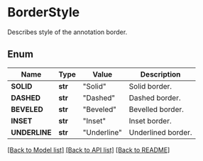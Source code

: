 ﻿# BorderStyle
Describes style of the annotation border.

## Enum
Name | Type | Value | Description
------------ | ------------- | ------------- | -------------
**SOLID** | **str** | "Solid" | Solid border.
**DASHED** | **str** | "Dashed" | Dashed border.
**BEVELED** | **str** | "Beveled" | Bevelled border.
**INSET** | **str** | "Inset" | Inset border.
**UNDERLINE** | **str** | "Underline" | Underlined border.


[[Back to Model list]](../README.md#documentation-for-models) [[Back to API list]](../README.md#documentation-for-api-endpoints) [[Back to README]](../README.md)



